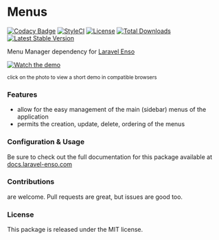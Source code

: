 # Menus

[![Codacy Badge](https://api.codacy.com/project/badge/Grade/3f2ff01a8dc04044a13c6f4fbb9e21bd)](https://www.codacy.com/app/laravel-enso/menus?utm_source=github.com&amp;utm_medium=referral&amp;utm_content=laravel-enso/menus&amp;utm_campaign=Badge_Grade)
[![StyleCI](https://github.styleci.io/repos/94800927/shield?branch=master)](https://github.styleci.io/repos/94800927)
[![License](https://poser.pugx.org/laravel-enso/menus/license)](https://packagist.org/packages/laravel-enso/menus)
[![Total Downloads](https://poser.pugx.org/laravel-enso/menus/downloads)](https://packagist.org/packages/laravel-enso/menus)
[![Latest Stable Version](https://poser.pugx.org/laravel-enso/menus/version)](https://packagist.org/packages/laravel-enso/menus)

Menu Manager dependency for [Laravel Enso](https://github.com/laravel-enso/Enso)

[![Watch the demo](https://laravel-enso.github.io/menus/screenshots/bulma_012_thumb.png)](https://laravel-enso.github.io/menus/videos/bulma_menu_management.webm)

<sup>click on the photo to view a short demo in compatible browsers</sup>

### Features

- allow for the easy management of the main (sidebar) menus of the application
- permits the creation, update, delete, ordering of the menus

### Configuration & Usage

Be sure to check out the full documentation for this package available at [docs.laravel-enso.com](https://docs.laravel-enso.com/backend/menu-manager.html)

### Contributions

are welcome. Pull requests are great, but issues are good too.

### License

This package is released under the MIT license.
<!--/h-->
